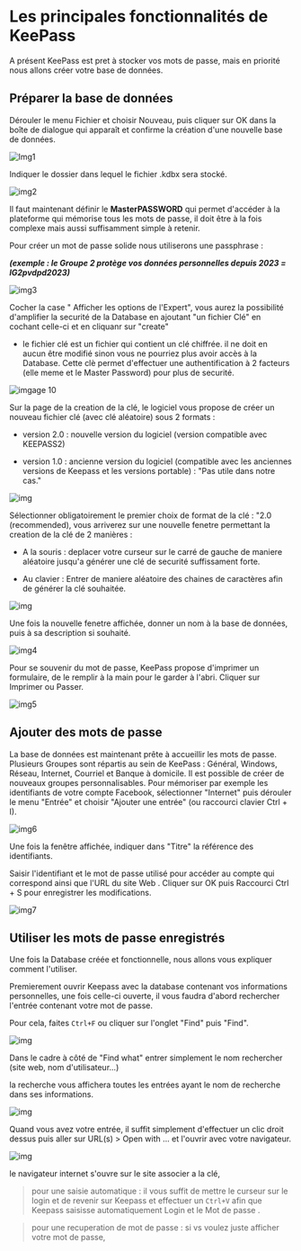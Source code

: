 # Les principales fonctionnalités de KeePass

A présent KeePass est pret à stocker vos mots de passe, mais en priorité nous allons créer votre base de données.

## **Préparer la base de données**

Dérouler le menu Fichier et choisir Nouveau, puis cliquer sur OK dans la boîte de dialogue qui apparaît et confirme la création d'une nouvelle base de données.

![Img1](https://img-19.commentcamarche.net/KjuMxn8EQHq3_uJtX9jPvoyWV5Y=/450x/smart/caf5ddbfdeeb47759e11c15726adf22f/ccmcms-commentcamarche/24056228.png)

Indiquer le dossier dans lequel le fichier .kdbx sera stocké.

![img2](https://img-19.commentcamarche.net/bm1HrE1KJuHiJJSRdoyEuTQuPl4=/450x/smart/70b7dfd734164f63a9828a38b97c145e/ccmcms-commentcamarche/24056242.png)

Il faut maintenant définir le **MasterPASSWORD** qui permet d'accéder à la plateforme qui mémorise tous les mots de passe, il doit être à la fois complexe mais aussi suffisamment simple à retenir.

Pour créer un mot de passe solide nous utiliserons une passphrase :

***(exemple : le Groupe 2 protège vos données personnelles depuis 2023 = lG2pvdpd2023)***

![img3](https://img-19.commentcamarche.net/YtdHVYmP0IX6Ce6bWNi4cjtE0dc=/450x/smart/19b5e6e917ec4e98bb5d26efb9352eeb/ccmcms-commentcamarche/24056267.png)

Cocher la case " Afficher les options de l'Expert", vous aurez la possibilité d'amplifier la securité de la Database en ajoutant "un fichier Clé" en cochant celle-ci et en cliquanr sur "create"

- le fichier clé est un fichier qui contient un clé chiffrée. il ne doit en aucun être modifié sinon vous ne pourriez plus avoir accès à la Database. Cette clè permet d'effectuer une authentification à 2 facteurs (elle meme et le Master Password) pour plus de securité.

![imgage 10](https://github.com/michaelc31/Projet-image/blob/main/Sans%20titre0.png?raw=true)

Sur la page de la creation de la clé, le logiciel vous propose de créer un nouveau fichier clé (avec clé aléatoire) sous 2 formats :

- version 2.0 : nouvelle version du logiciel (version compatible avec KEEPASS2)

- version 1.0 : ancienne version du logiciel (compatible avec les anciennes versions de Keepass et les versions portable) : "Pas utile dans notre cas."

![img](https://github.com/michaelc31/Projet-image/blob/main/Sans%20titre1.png?raw=true)

Sélectionner obligatoirement le premier choix de format de  la clé : "2.0 (recommended), vous arriverez sur une nouvelle fenetre permettant la creation de la clé de 2 manières :

- A la souris : deplacer votre curseur sur le carré de gauche de maniere aléatoire jusqu'a générer une clé de securité suffissament forte.

- Au clavier : Entrer de maniere aléatoire des chaines de caractères afin de générer la clé souhaitée.

![img](https://github.com/michaelc31/Projet-image/blob/main/Sans%20titre2.png?raw=true)

Une fois la nouvelle fenetre affichée, donner un nom à la base de données, puis à sa description si souhaité.

![img4](https://img-19.commentcamarche.net/wGV-MXzwtxzgqoWBXaKndz6Dnqc=/450x/smart/81e13788566a4a708b6c9ca26aabcdcb/ccmcms-commentcamarche/24056269.png)

Pour se souvenir du mot de passe, KeePass propose d'imprimer un formulaire, de le remplir à la main pour le garder à l'abri.
Cliquer sur Imprimer ou Passer.

![img5](https://img-19.commentcamarche.net/5g1hm0h3LJek_6DcbF8AEdeb_y4=/450x/smart/322a4d0591d341caaae46a82a5e5bfc4/ccmcms-commentcamarche/24056271.png)

## **Ajouter des mots de passe**

La base de données est maintenant prête à accueillir les mots de passe. Plusieurs Groupes sont répartis au sein de KeePass : Général, Windows, Réseau, Internet, Courriel et Banque à domicile. Il est possible de créer de nouveaux groupes personnalisables. Pour mémoriser par exemple les identifiants de votre compte Facebook, sélectionner "Internet" puis dérouler le menu "Entrée" et choisir "Ajouter une entrée" (ou raccourci clavier Ctrl + I).

![img6](https://img-19.commentcamarche.net/HJAmv9VjPBwP14xBY1qHbro8fnE=/450x/smart/368b7883baac4ca3baaabf75421bc427/ccmcms-commentcamarche/24056353.png)

Une fois la fenêtre affichée, indiquer dans "Titre" la référence des identifiants.

Saisir l'identifiant et le mot de passe utilisé pour accéder au compte qui correspond ainsi que l'URL du site Web .
Cliquer sur OK puis Raccourci Ctrl + S pour enregistrer les modifications.

![img7](https://img-19.commentcamarche.net/uH2mW_cVrIZUKYRZrQuWeCJwp1M=/450x/smart/7a22ba78337e43ed99b06fd1f5216db6/ccmcms-commentcamarche/24056366.png)

## Utiliser les mots de passe enregistrés

Une fois la Database créée et fonctionnelle, nous allons vous expliquer comment l'utiliser.

Premierement ouvrir Keepass avec la database contenant vos informations personnelles, une fois celle-ci ouverte, il vous faudra d'abord rechercher l'entrée contenant votre mot de passe.

Pour cela, faites `Ctrl+F` ou cliquer sur l'onglet "Find" puis "Find".

![img](https://github.com/michaelc31/Projet-image/blob/main/Userguid%201.png?raw=true)

Dans le cadre à côté de "Find what" entrer simplement le nom rechercher (site web, nom d'utilisateur...)

la recherche vous affichera toutes les entrées ayant le nom de recherche dans ses informations.

![img](https://github.com/michaelc31/Projet-image/blob/main/Userguid%203.png?raw=true)

Quand vous avez votre entrée, il suffit simplement d'effectuer un clic droit dessus puis aller sur URL(s) > Open with ... et l'ouvrir avec votre navigateur.

![img](https://github.com/michaelc31/Projet-image/blob/main/Userguid%20.png?raw=true)

le navigateur internet s'ouvre sur le site associer a la clé, 

> pour une saisie automatique : il vous suffit de mettre le curseur sur le login et de revenir sur Keepass et effectuer un `Ctrl+V` afin que Keepass saisisse automatiquement Login et le Mot de passe .

> pour une recuperation de mot de passe : si vs voulez juste afficher votre mot de passe, 
